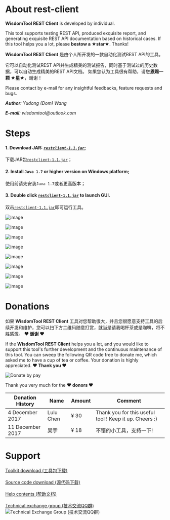 # About rest-client
**WisdomTool REST Client** is developed by individual.  

This tool supports testing REST API, produced exquisite report, and generating exquisite REST API documentation based on historical cases. 
If this tool helps you a lot, please **bestow a ★star★**. Thanks!

**WisdomTool REST Client** 是由个人所开发的一款自动化测试REST API的工具。

它可以自动化测试REST API并生成精美的测试报告，同时基于测试过的历史数据，可以自动生成精美的REST API文档。
如果您认为工具很有帮助，请您**恩赐一颗 ★星★**，谢谢！

Please contact by e-mail for any insightful feedbacks, feature requests and bugs.  

_**Author**: Yudong (Dom) Wang_ 

_**E-mail**: wisdomtool@outlook.com_


# Steps
#### 1. Download JAR: [*`restclient-1.1.jar`*](https://github.com/wisdomtool/rest-client/blob/master/restclient-1.1.jar);
   下载JAR包[`restclient-1.1.jar`](https://github.com/wisdomtool/rest-client/blob/master/restclient-1.1.jar)；

#### 2. Install `Java 1.7` or higher version on Windows platform;
   使用前请先安装`Java 1.7`或者更高版本；

#### 3. Double click [`restclient-1.1.jar`](https://github.com/wisdomtool/rest-client/blob/master/restclient-1.1.jar) to launch GUI.
   双击[`restclient-1.1.jar`](https://github.com/wisdomtool/rest-client/blob/master/restclient-1.1.jar)即可运行工具。

![image](https://github.com/wisdomtool/rest-client/blob/master/images/Image_1.png)

![image](https://github.com/wisdomtool/rest-client/blob/master/images/Image_2.png)

![image](https://github.com/wisdomtool/rest-client/blob/master/images/Image_3.png)

![image](https://github.com/wisdomtool/rest-client/blob/master/images/Image_4.png)

![image](https://github.com/wisdomtool/rest-client/blob/master/images/Image_5.png)

![image](https://github.com/wisdomtool/rest-client/blob/master/images/Image_6.png)

![image](https://github.com/wisdomtool/rest-client/blob/master/images/Image_7.png)

![image](https://github.com/wisdomtool/rest-client/blob/master/images/Image_8.png)

# Donations
如果 **WisdomTool REST Client** 工具对您帮助很大，并且您很愿意支持工具的后续开发和维护，您可以扫下方二维码随意打赏，就当是请我喝杯茶或是咖啡，将不胜感激。 **♥ 谢谢 ♥**

If the **WisdomTool REST Client** helps you a lot, and you would like to support this tool's further development and the continuous maintenance of this tool. You can sweep the following QR code free to donate me, which asked me to have a cup of tea or coffee. Your donation is highly appreciated. **♥ Thank you ♥** <br/>

![Donate by pay](https://github.com/wisdomtool/rest-client/blob/master/images/donate_pay.png)

Thank you very much for the **♥ donors ♥** <br/>

Donation History |   Name   | Amount | Comment
-----------------|----------|--------|------------------------------------------------------
4 December 2017  |Lulu Chen |¥ 30    |Thank you for this useful tool ! Keep it up. Cheers :)
11 December 2017  |吴宇 |¥ 18    |不错的小工具，支持一下!


# Support
[Toolkit download (工具包下载)](https://github.com/wisdomtool/rest-client/blob/master/restclient-1.1.jar)<br/><br/>
[Source code download (源代码下载)](https://github.com/wisdomtool/rest-client/blob/master/WisdomTool-RESTClient-V1.1.zip)<br/><br/>
[Help contents (帮助文档)](https://github.com/wisdomtool/rest-client/blob/master/doc/rest-client.pdf)<br/><br/>
[Technical exchange group (技术交流QQ群)](https://github.com/wisdomtool/rest-client/blob/master/images/qq-group.png)<br/>
![Technical Exchange Group (技术交流QQ群)](https://github.com/wisdomtool/rest-client/blob/master/images/qq-group.png)
